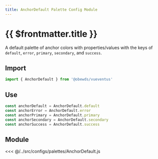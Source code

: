 ```yaml
---
title: AnchorDefault Palette Config Module
---
```


<script setup>
    import DocsPackageVersion from '../../../src/views/compos/DocsPackageVersion.vue'
</script>







# {{ $frontmatter.title }}

A default palette of anchor colors with properties/values with the keys of `default`, `error`, `primary`, `secondary`, and `success`.






## Import

```javascript
import { AnchorDefault } from '@obewds/vueventus'
```






## Use

```javascript
const anchorDefault = AnchorDefault.default
const anchorError = AnchorDefault.error
const anchorPrimary = AnchorDefault.primary
const anchorSecondary = AnchorDefault.secondary
const anchorSuccess = AnchorDefault.success
```






## Module

<<< @/../src/configs/palettes/AnchorDefault.js






<DocsPackageVersion/>


